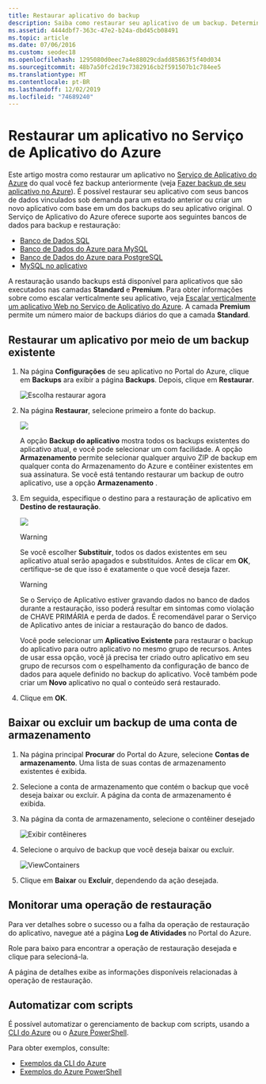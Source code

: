 ```yaml
---
title: Restaurar aplicativo do backup
description: Saiba como restaurar seu aplicativo de um backup. Determinados bancos de dados vinculados podem ser restaurados junto com o aplicativo em uma única operação.
ms.assetid: 4444dbf7-363c-47e2-b24a-dbd45cb08491
ms.topic: article
ms.date: 07/06/2016
ms.custom: seodec18
ms.openlocfilehash: 1295080d0eec7a4e88029cdadd85863f5f40d034
ms.sourcegitcommit: 48b7a50fc2d19c7382916cb2f591507b1c784ee5
ms.translationtype: MT
ms.contentlocale: pt-BR
ms.lasthandoff: 12/02/2019
ms.locfileid: "74689240"
---
```

# <a name="restore-an-app-in-azure"></a>Restaurar um aplicativo no Serviço de Aplicativo do Azure
Este artigo mostra como restaurar um aplicativo no [Serviço de Aplicativo do Azure](../app-service/overview.md) do qual você fez backup anteriormente (veja [Fazer backup de seu aplicativo no Azure](manage-backup.md)). É possível restaurar seu aplicativo com seus bancos de dados vinculados sob demanda para um estado anterior ou criar um novo aplicativo com base em um dos backups do seu aplicativo original. O Serviço de Aplicativo do Azure oferece suporte aos seguintes bancos de dados para backup e restauração:
- [Banco de Dados SQL](https://azure.microsoft.com/services/sql-database/)
- [Banco de Dados do Azure para MySQL](https://azure.microsoft.com/services/mysql)
- [Banco de Dados do Azure para PostgreSQL](https://azure.microsoft.com/services/postgresql)
- [MySQL no aplicativo](https://blogs.msdn.microsoft.com/appserviceteam/2017/03/06/announcing-general-availability-for-mysql-in-app)

A restauração usando backups está disponível para aplicativos que são executados nas camadas **Standard** e **Premium**. Para obter informações sobre como escalar verticalmente seu aplicativo, veja [Escalar verticalmente um aplicativo Web no Serviço de Aplicativo do Azure](manage-scale-up.md). A camada **Premium** permite um número maior de backups diários do que a camada **Standard**.

<a name="PreviousBackup"></a>

## <a name="restore-an-app-from-an-existing-backup"></a>Restaurar um aplicativo por meio de um backup existente
1. Na página **Configurações** de seu aplicativo no Portal do Azure, clique em **Backups** ara exibir a página **Backups**. Depois, clique em **Restaurar**.
   
    ![Escolha restaurar agora][ChooseRestoreNow]
2. Na página **Restaurar**, selecione primeiro a fonte do backup.
   
    ![](./media/web-sites-restore/021ChooseSource1.png)
   
    A opção **Backup do aplicativo** mostra todos os backups existentes do aplicativo atual, e você pode selecionar um com facilidade.
    A opção **Armazenamento** permite selecionar qualquer arquivo ZIP de backup em qualquer conta do Armazenamento do Azure e contêiner existentes em sua assinatura.
    Se você está tentando restaurar um backup de outro aplicativo, use a opção **Armazenamento** .
3. Em seguida, especifique o destino para a restauração de aplicativo em **Destino de restauração**.
   
    ![](./media/web-sites-restore/022ChooseDestination1.png)
   
   > [!WARNING]
   > Se você escolher **Substituir**, todos os dados existentes em seu aplicativo atual serão apagados e substituídos. Antes de clicar em **OK**, certifique-se de que isso é exatamente o que você deseja fazer.
   > 
   > 
   
   > [!WARNING]
   > Se o Serviço de Aplicativo estiver gravando dados no banco de dados durante a restauração, isso poderá resultar em sintomas como violação de CHAVE PRIMÁRIA e perda de dados. É recomendável parar o Serviço de Aplicativo antes de iniciar a restauração do banco de dados.
   > 
   > 
   
    Você pode selecionar um **Aplicativo Existente** para restaurar o backup do aplicativo para outro aplicativo no mesmo grupo de recursos. Antes de usar essa opção, você já precisa ter criado outro aplicativo em seu grupo de recursos com o espelhamento da configuração de banco de dados para aquele definido no backup do aplicativo. Você também pode criar um **Novo** aplicativo no qual o conteúdo será restaurado.

4. Clique em **OK**.

<a name="StorageAccount"></a>

## <a name="download-or-delete-a-backup-from-a-storage-account"></a>Baixar ou excluir um backup de uma conta de armazenamento
1. Na página principal **Procurar** do Portal do Azure, selecione **Contas de armazenamento**. Uma lista de suas contas de armazenamento existentes é exibida.
2. Selecione a conta de armazenamento que contém o backup que você deseja baixar ou excluir. A página da conta de armazenamento é exibida.
3. Na página da conta de armazenamento, selecione o contêiner desejado
   
    ![Exibir contêineres][ViewContainers]
4. Selecione o arquivo de backup que você deseja baixar ou excluir.
   
    ![ViewContainers](./media/web-sites-restore/03ViewFiles.png)
5. Clique em **Baixar** ou **Excluir**, dependendo da ação desejada.  

<a name="OperationLogs"></a>

## <a name="monitor-a-restore-operation"></a>Monitorar uma operação de restauração
Para ver detalhes sobre o sucesso ou a falha da operação de restauração do aplicativo, navegue até a página **Log de Atividades** no Portal do Azure.  
 

Role para baixo para encontrar a operação de restauração desejada e clique para selecioná-la.

A página de detalhes exibe as informações disponíveis relacionadas à operação de restauração.

## <a name="automate-with-scripts"></a>Automatizar com scripts

É possível automatizar o gerenciamento de backup com scripts, usando a [CLI do Azure](/cli/azure/install-azure-cli) ou o [Azure PowerShell](/powershell/azure/overview).

Para obter exemplos, consulte:

- [Exemplos da CLI do Azure](samples-cli.md)
- [Exemplos do Azure PowerShell](samples-powershell.md)

<!-- ## Next Steps
You can backup and restore App Service apps using REST API. -->


<!-- IMAGES -->
[ChooseRestoreNow]: ./media/web-sites-restore/02ChooseRestoreNow1.png
[ViewContainers]: ./media/web-sites-restore/03ViewContainers.png
